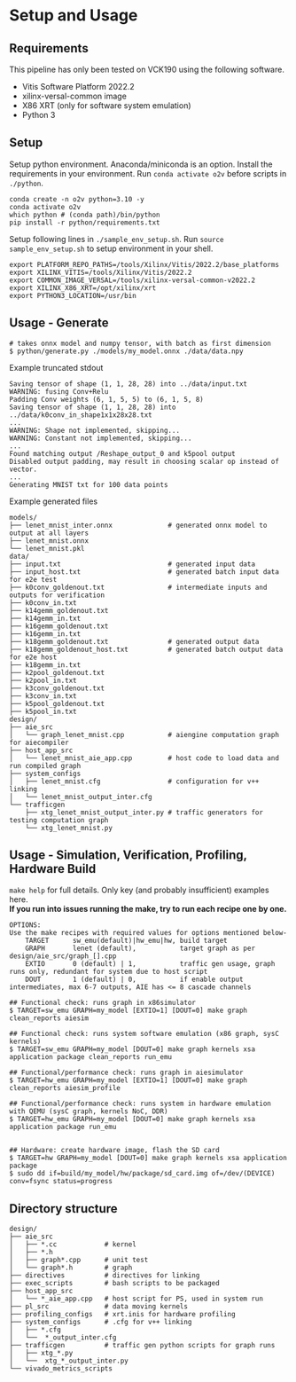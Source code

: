 ﻿# Setup and Usage

## Requirements
This pipeline has only been tested on VCK190 using the following software.

* Vitis Software Platform 2022.2
* xilinx-versal-common image
* X86 XRT (only for software system emulation)
* Python 3

## Setup
Setup python environment. Anaconda/miniconda is an option. Install the requirements in your environment. Run `conda activate o2v` before scripts in `./python`.
```
conda create -n o2v python=3.10 -y
conda activate o2v
which python # (conda path)/bin/python
pip install -r python/requirements.txt
```

Setup following lines in `./sample_env_setup.sh`. Run `source sample_env_setup.sh` to setup environment in your shell.
```
export PLATFORM_REPO_PATHS=/tools/Xilinx/Vitis/2022.2/base_platforms
export XILINX_VITIS=/tools/Xilinx/Vitis/2022.2
export COMMON_IMAGE_VERSAL=/tools/xilinx-versal-common-v2022.2
export XILINX_X86_XRT=/opt/xilinx/xrt
export PYTHON3_LOCATION=/usr/bin
```

## Usage - Generate

```
# takes onnx model and numpy tensor, with batch as first dimension
$ python/generate.py ./models/my_model.onnx ./data/data.npy
```

Example truncated stdout
```
Saving tensor of shape (1, 1, 28, 28) into ../data/input.txt
WARNING: fusing Conv+Relu
Padding Conv weights (6, 1, 5, 5) to (6, 1, 5, 8)
Saving tensor of shape (1, 1, 28, 28) into ../data/k0conv_in_shape1x1x28x28.txt
...
WARNING: Shape not implemented, skipping...
WARNING: Constant not implemented, skipping...
...
Found matching output /Reshape_output_0 and k5pool output
Disabled output padding, may result in choosing scalar op instead of vector.
...
Generating MNIST txt for 100 data points
```

Example generated files
```
models/
├── lenet_mnist_inter.onnx              # generated onnx model to output at all layers
├── lenet_mnist.onnx
└── lenet_mnist.pkl
data/
├── input.txt                           # generated input data
├── input_host.txt                      # generated batch input data for e2e test
├── k0conv_goldenout.txt                # intermediate inputs and outputs for verification
├── k0conv_in.txt
├── k14gemm_goldenout.txt
├── k14gemm_in.txt
├── k16gemm_goldenout.txt
├── k16gemm_in.txt
├── k18gemm_goldenout.txt               # generated output data
├── k18gemm_goldenout_host.txt          # generated batch output data for e2e host
├── k18gemm_in.txt
├── k2pool_goldenout.txt
├── k2pool_in.txt
├── k3conv_goldenout.txt
├── k3conv_in.txt
├── k5pool_goldenout.txt
├── k5pool_in.txt
design/
├── aie_src
│   └── graph_lenet_mnist.cpp           # aiengine computation graph for aiecompiler
├── host_app_src
│   └── lenet_mnist_aie_app.cpp         # host code to load data and run compiled graph
├── system_configs
│   ├── lenet_mnist.cfg                 # configuration for v++ linking
│   └── lenet_mnist_output_inter.cfg
└── trafficgen
    ├── xtg_lenet_mnist_output_inter.py # traffic generators for testing computation graph
    └── xtg_lenet_mnist.py
```

## Usage - Simulation, Verification, Profiling, Hardware Build
`make help` for full details. Only key (and probably insufficient) examples here. <br />
<b>If you run into issues running the make, try to run each recipe one by one.</b>

```
OPTIONS:
Use the make recipes with required values for options mentioned below-
    TARGET      sw_emu(default)|hw_emu|hw, build target
    GRAPH       lenet (default),           target graph as per design/aie_src/graph_[].cpp
    EXTIO       0 (default) | 1,           traffic gen usage, graph runs only, redundant for system due to host script
    DOUT        1 (default) | 0,           if enable output intermediates, max 6-7 outputs, AIE has <= 8 cascade channels

## Functional check: runs graph in x86simulator
$ TARGET=sw_emu GRAPH=my_model [EXTIO=1] [DOUT=0] make graph clean_reports aiesim

## Functional check: runs system software emulation (x86 graph, sysC kernels)
$ TARGET=sw_emu GRAPH=my_model [DOUT=0] make graph kernels xsa application package clean_reports run_emu

## Functional/performance check: runs graph in aiesimulator
$ TARGET=hw_emu GRAPH=my_model [EXTIO=1] [DOUT=0] make graph clean_reports aiesim_profile

## Functional/performance check: runs system in hardware emulation with QEMU (sysC graph, kernels NoC, DDR)
$ TARGET=hw_emu GRAPH=my_model [DOUT=0] make graph kernels xsa application package run_emu


## Hardware: create hardware image, flash the SD card
$ TARGET=hw GRAPH=my_model [DOUT=0] make graph kernels xsa application package
$ sudo dd if=build/my_model/hw/package/sd_card.img of=/dev/(DEVICE) conv=fsync status=progress
```

## Directory structure
```
design/
├── aie_src
│   ├── *.cc            # kernel
│   ├── *.h
│   ├── graph*.cpp      # unit test
│   └── graph*.h        # graph
├── directives          # directives for linking
├── exec_scripts        # bash scripts to be packaged
├── host_app_src
│   └── *_aie_app.cpp   # host script for PS, used in system run
├── pl_src              # data moving kernels
├── profiling_configs   # xrt.inis for hardware profiling
├── system_configs      # .cfg for v++ linking
│   ├── *.cfg
│   └──  *_output_inter.cfg
├── trafficgen          # traffic gen python scripts for graph runs
│   ├── xtg_*.py
│   └──  xtg_*_output_inter.py
└── vivado_metrics_scripts
```